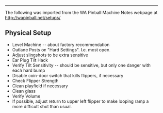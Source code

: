 ***
The following was imported from the WA Pinball Machine Notes webpage at http://wapinball.net/setups/
## Physical Setup
-   Level Machine -- about factory recommendation
-   Outlane Posts on "Hard Settings". I.e. most open.
-   Adjust slingshots to be extra sensitive
-   Ear Plug Tilt Hack
-   Verify Tilt Sensitivity -- should be sensitive, but only one danger with each hard bump
-   Disable coin-door switch that kills flippers, if necessary
-   Check Flipper Strength
-   Clean playfield if necessary
-   Clean glass
-   Verify Volume
-   If possible, adjust return to upper left flipper to make looping ramp a more difficult shot than usual.